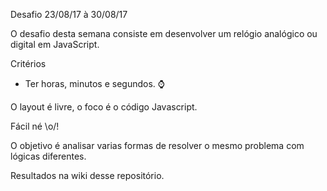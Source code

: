 
Desafio 23/08/17 à 30/08/17

O desafio desta semana consiste em desenvolver um relógio analógico ou digital em JavaScript.

Critérios

- Ter horas, minutos e segundos. ⌚

O layout é livre, o foco é o código Javascript.

Fácil né \o/!

O objetivo é analisar varias formas de resolver o mesmo problema com lógicas diferentes.

Resultados na wiki desse repositório.

